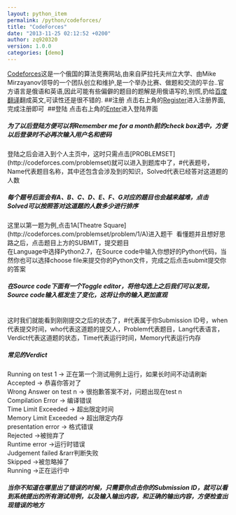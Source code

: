 ```yaml
---
layout: python_item
permalink: /python/codeforces/
title: "CodeForces"
date: "2013-11-25 02:12:52 +0200"
author: zq920320
version: 1.0.0
categories: [demo]
---
```


[Codeforces](http://codeforces.com/)这是一个俄国的算法竞赛网站,由来自萨拉托夫州立大学、由Mike Mirzayanov领导的一个团队创立和维护,是一个举办比赛、做题和交流的平台..官方语言是俄语和英语,因此可能有些偏僻的题目的题解是用俄语写的,别慌,扔给[百度翻译](http://fanyi.baidu.com/)翻成英文,可读性还是很不错的.
##注册
点击右上角的[Register](http://codeforces.com/register/)进入注册界面,完成注册即可
<img src="{{ site.url }}/img/cf/cfregister.jpg"  alt="">
##登陆
点击右上角的[Enter](http://codeforces.com/enter/)进入登陆界面
<img src="{{ site.url }}/img/cf/cfenter.jpg"  alt="">
<div class="note info">
  <p>
        <h5>为了以后登陆方便可以将Remember me for a month前的check box选中，方便以后登录时不必再次输入用户名和密码</h5>
  </p>
</div>
登陆之后会进入到个人主页中，这时只需点击[PROBLEMSET](http://codeforces.com/problemset)就可以进入到题库中了，#代表题号，Name代表题目名称，其中还包含会涉及到的知识，Solved代表已经答对这道题的人数
<img src="{{ site.url }}/img/cf/cfpro1.jpg"  alt="">
<img src="{{ site.url }}/img/cf/cfpro2.jpg"  alt="">
<div class="note info">
  <p>
        <h5>每个题号后面会有A、B、C、D、E、F、G对应的题目也会越来越难，点击Solved可以按照答对这道题的人数多少进行排序</h5>
  </p>
</div>
这里以第一题为例,点击1A[Theatre Square](http://codeforces.com/problemset/problem/1/A)进入题干
<img src="{{ site.url }}/img/cf/cfproblem1.jpg"  alt="">
看懂题并且想好思路之后，点击题目上方的SUBMIT，提交题目
<img src="{{ site.url }}/img/cf/cfsubmit.jpg"  alt=""><br>
在Language中选择Python2.7，在Source code中输入你想好的Python代码，当然你也可以选择choose file来提交你的Python文件，完成之后点击submit提交你的答案
<img src="{{ site.url }}/img/cf/cfsubmit1.jpg"  alt="">
<div class="note info">
  <p>
        <h5>在Source code下面有一个Toggle editor，将他勾选上之后我们可以发现，Source code输入框发生了变化，这将让你的输入更加直观</h5>
        <img src="{{ site.url }}/img/cf/cftogger.jpg"  alt="">
  </p>
</div>
这时我们就能看到刚刚提交之后的状态了，#代表属于你Submission ID号，when代表提交时间，who代表这道题的提交人，Problem代表题目，Lang代表语言，Verdict代表这道题的状态，Time代表运行时间，Memory代表运行内存
<img src="{{ site.url }}/img/cf/cfstatus1.jpg"  alt="">
<img src="{{ site.url }}/img/cf/cfstatus2.jpg"  alt="">
<div class="note info">
  <p>
        <h5>常见的Verdict</h5>
        Running on test 1 &rarr; 正在第一个测试用例上运行，如果长时间不动请刷新
        Accepted &rarr; 恭喜你答对了<br>
        Wrong Answer on test n &rarr; 很抱歉答案不对，问题出现在test n<br>
        Compilation Error &rarr; 编译错误<br>
        Time Limit Exceeded &rarr; 超出限定时间<br>
        Memory Limit Exceeded &rarr; 超出限定内存<br>
        presentation error &rarr; 格式错误<br>
        Rejected &rarr;被抛弃了<br>
        Runtime error &rarr;运行时错误<br>
        Judgement failed &rarr判断失败<br>
        Skipped &rarr;被忽略掉了<br>
        Running &rarr;正在运行中<br>
  </p>
</div>
<div class="note info">
  <p>
        <h5>当你不知道在哪里出了错误的时候，只需要你点击你的Submission ID，就可以看到系统提出的所有测试用例，以及输入输出内容，和正确的输出内容，方便检查出现错误的地方</h5>
       
  </p>
</div>
